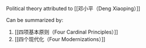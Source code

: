 Political theory attributed to [[邓小平（Deng Xiaoping）]]

Can be summarized by:
1. [[四项基本原则（Four Cardinal Principles）]]
2. [[四个现代化（Four Modernizations）]]
